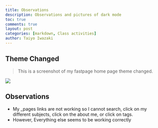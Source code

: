 ```yaml
---
title: Observations 
description: Observations and pictures of dark mode
toc: true
comments: true
layout: post
categories: [markdown, Class activities]
author: Taiyo Iwazaki
---
```


## Theme Changed
> This is a screenshot of my fastpage home page theme changed.

![]({{site.baseurl}}/images/Screen%20Shot%202022-09-02%20at%201.42.01%20PM.png)


## Observations
- My _pages links are not working so I cannot search, click on my different subjects, click on the about me, or click on tags.
- However, Everything else seems to be working correctly

